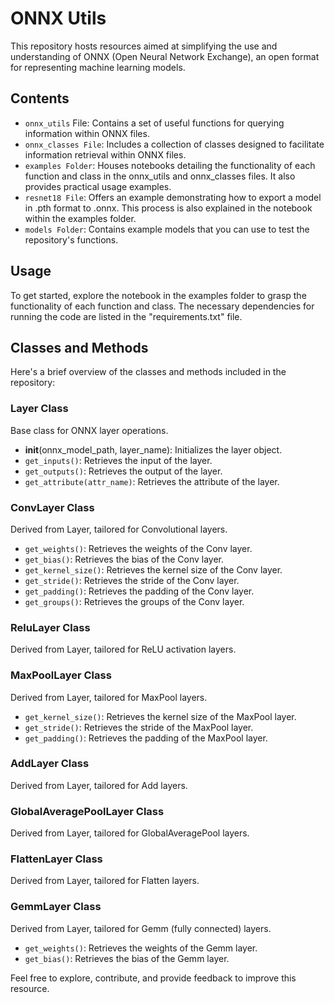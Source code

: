 # ONNX Utils
This repository hosts resources aimed at simplifying the use and understanding of ONNX (Open Neural Network Exchange), an open format for representing machine learning models.

## Contents
* ``onnx_utils`` File: Contains a set of useful functions for querying information within ONNX files.
* ``onnx_classes File``: Includes a collection of classes designed to facilitate information retrieval within ONNX files.
* ``examples Folder``: Houses notebooks detailing the functionality of each function and class in the onnx_utils and onnx_classes files. It also provides practical usage examples.
* ``resnet18 File``: Offers an example demonstrating how to export a model in .pth format to .onnx. This process is also explained in the notebook within the examples folder.
* ``models Folder``: Contains example models that you can use to test the repository's functions.

## Usage
To get started, explore the notebook in the examples folder to grasp the functionality of each function and class. The necessary dependencies for running the code are listed in the "requirements.txt" file.

## Classes and Methods
Here's a brief overview of the classes and methods included in the repository:

### Layer Class
Base class for ONNX layer operations.

* __init__(onnx_model_path, layer_name): Initializes the layer object.
* ``get_inputs()``: Retrieves the input of the layer.
* ``get_outputs()``: Retrieves the output of the layer.
* ``get_attribute(attr_name)``: Retrieves the attribute of the layer.

### ConvLayer Class
Derived from Layer, tailored for Convolutional layers.

* ``get_weights()``: Retrieves the weights of the Conv layer.
* ``get_bias()``: Retrieves the bias of the Conv layer.
* ``get_kernel_size()``: Retrieves the kernel size of the Conv layer.
* ``get_stride()``: Retrieves the stride of the Conv layer.
* ``get_padding()``: Retrieves the padding of the Conv layer.
* ``get_groups()``: Retrieves the groups of the Conv layer.

### ReluLayer Class
Derived from Layer, tailored for ReLU activation layers.

### MaxPoolLayer Class
Derived from Layer, tailored for MaxPool layers.

* ``get_kernel_size()``: Retrieves the kernel size of the MaxPool layer.
* ``get_stride()``: Retrieves the stride of the MaxPool layer.
* ``get_padding()``: Retrieves the padding of the MaxPool layer.

### AddLayer Class
Derived from Layer, tailored for Add layers.

### GlobalAveragePoolLayer Class
Derived from Layer, tailored for GlobalAveragePool layers.

### FlattenLayer Class
Derived from Layer, tailored for Flatten layers.

### GemmLayer Class
Derived from Layer, tailored for Gemm (fully connected) layers.

* ``get_weights()``: Retrieves the weights of the Gemm layer.
* ``get_bias()``: Retrieves the bias of the Gemm layer.

Feel free to explore, contribute, and provide feedback to improve this resource.